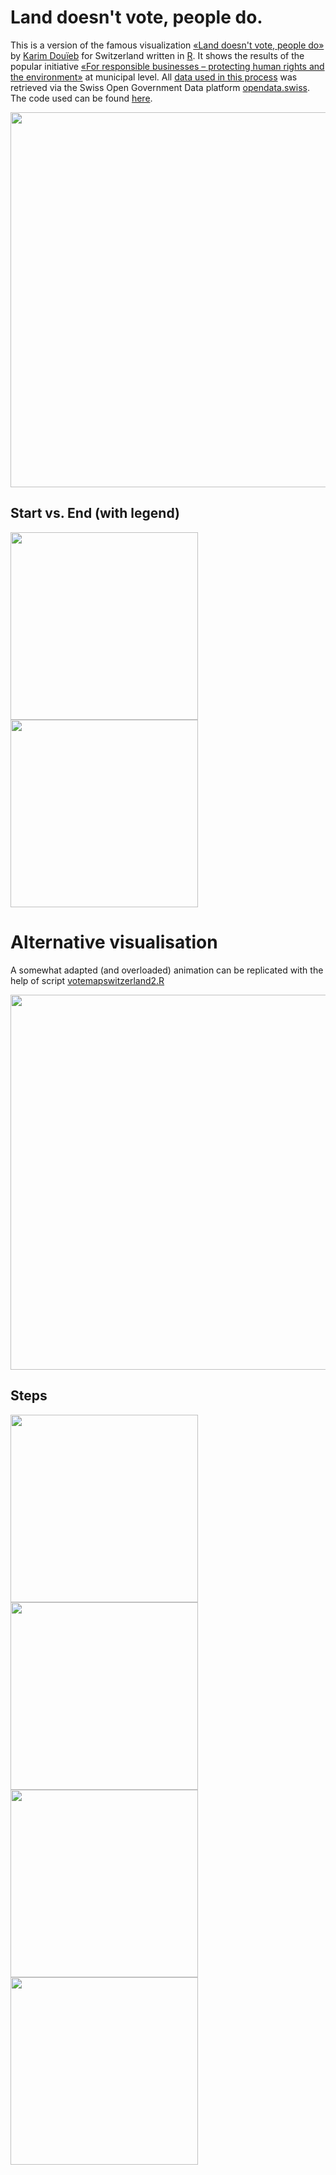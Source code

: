 # Land doesn't vote, people do.
This is a version of the famous visualization [«Land doesn't vote, people do»](https://themorningnews.org/p/the-history-of-the-map-behind-land-doesnt-vote-people-do) by [Karim Douïeb](https://twitter.com/karim_douieb) for Switzerland written in [R](https://www.r-project.org/). It shows the results of the popular initiative [«For responsible businesses – protecting human rights and the environment»](https://www.admin.ch/gov/en/start/documentation/votes/20201129/iniziativa-popolare-per-imprese-responsabili-a-tutela-dell-essere-umano-e-dell-ambiente.html) at municipal level. All [data used in this process](https://opendata.swiss/de/dataset/echtzeitdaten-am-abstimmungstag-zu-eidgenoessischen-abstimmungsvorlagen) was retrieved via the Swiss Open Government Data platform [opendata.swiss](https://opendata.swiss). The code used can be found [here](https://github.com/zumbov2/votemapswitzerland/blob/main/votemapswitzerland.R).  

<img src="https://github.com/zumbov2/votemapswitzerland/blob/main/animation1.gif" width="600">  

## Start vs. End (with legend)
<img src="https://github.com/zumbov2/votemapswitzerland/blob/main/start.png" width="300">  
<img src="https://github.com/zumbov2/votemapswitzerland/blob/main/end2.png" width="300">  

# Alternative visualisation
A somewhat adapted (and overloaded) animation can be replicated with the help of script [votemapswitzerland2.R](https://github.com/zumbov2/votemapswitzerland/blob/main/votemapswitzerland.R)

<img src="https://github.com/zumbov2/votemapswitzerland/blob/main/animation2.gif" width="600">  

## Steps
<img src="https://github.com/zumbov2/votemapswitzerland/blob/main/s1.png" width="300">  
<img src="https://github.com/zumbov2/votemapswitzerland/blob/main/s2.png" width="300">  
<img src="https://github.com/zumbov2/votemapswitzerland/blob/main/s3.png" width="300">  
<img src="https://github.com/zumbov2/votemapswitzerland/blob/main/s4.png" width="300">  
